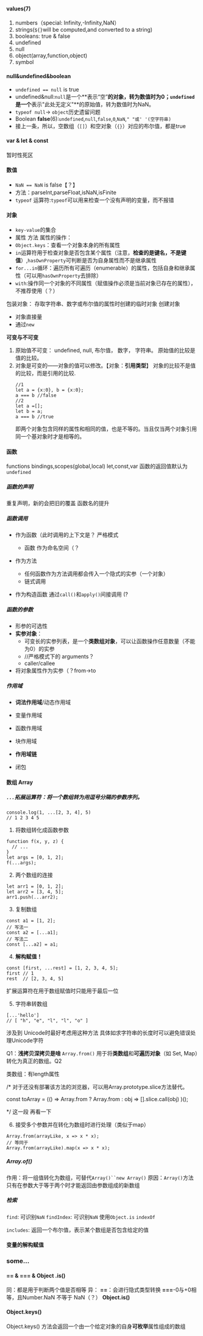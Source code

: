 #### values(7)
1. numbers（special: Infinity,-Infinity,NaN）
2. strings(`${}`will be computed,and converted to a string)
3. booleans: true & false
4. undefined
5. null
6. object(array,function,object)
7. symbol

#### null&undefined&boolean
- `undefined == null` is true
- undefined&null:`null`是一个**表示“空”**的对象，转为数值时为0；`undefined`是一个**表示"此处无定义"**的原始值，转为数值时为NaN。
- `typeof null`-> `object`历史遗留问题
- Boolean **false**(6):`undefined`,`null`,`false`,`0`,`NaN`,`" "或' '(空字符串)`
- 接上一条，所以，空数组（`[]`）和空对象（`{}`）对应的布尔值，都是true

#### var & let & const
暂时性死区

#### 数值
- `NaN == NaN` is false【？】
- 方法：parseInt,parseFloat,isNaN,isFinite
- `typeof` 运算符:`typeof`可以用来检查一个没有声明的变量，而不报错

#### 对象
- `key-value`的集合
- 属性 方法
属性的操作：
- `Object.keys`：查看一个对象本身的所有属性
- `in`运算符用于检查对象是否包含某个属性（注意，**检查的是键名，不是键值**）,`hasOwnProperty`可判断是否为自身属性而不是继承属性
- `for...in`循环：遍历所有可遍历（enumerable）的属性，包括自身和继承属性（可以用`hasOwnProperty`去排除）
- `with`:操作同一个对象的不同属性（赋值操作必须是当前对象已存在的属性），不推荐使用（？）

包装对象： 存取字符串、数字或布尔值的属性时创建的临时对象
创建对象
- 对象直接量
- 通过`new`

**可变与不可变**
1. 原始值不可变： undefined, null, 布尔值， 数字， 字符串。
  原始值的比较是值的比较。
2. 对象是可变的——对象的值可以修改。【对象：**引用类型**】
  对象的比较不是值的比较，而是引用的比较.
    ```
    //1
    let a = {x:0}, b = {x:0};
    a === b //false
    //2
    let a =[];
    let b = a;
    a === b //true
    ```
    即两个对象包含同样的属性和相同的值，也是不等的。当且仅当两个对象引用同一个基对象时才是相等的。

#### 函数

functions
bindings,scopes(global,local)
let,const,var
函数的返回值默认为 `undefined`

##### 函数的声明
重复声明，新的会把旧的覆盖
函数名的提升
##### 函数调用
- 作为函数（此时调用的上下文是？ 严格模式
  - 函数 作为命名空间（？

- 作为方法 
  - 任何函数作为方法调用都会传入一个隐式的实参（一个对象）
  - 链式调用
- 作为构造函数
通过`call()`和`apply()`间接调用 (?

##### 函数的参数
- 形参的可选性
- **实参对象**：
  - 可变长的实参列表，是一个**类数组对象**，可以让函数操作任意数量（不能为0）的实参
  - //严格模式下的 arguments？
  - caller/callee
- 将对象属性作为实参（？from->to

##### 作用域
- **词法作用域**/动态作用域

- 变量作用域
- 函数作用域
- 块作用域
- **作用域链**
- 闭包

#### 数组 Array

##### `...`拓展运算符：将一个数组转为用逗号分隔的参数序列。

```
console.log(1, ...[2, 3, 4], 5)
// 1 2 3 4 5
```
1. 将数组转化成函数参数
```
function f(x, y, z) {
  // ...
}
let args = [0, 1, 2];
f(...args);
```
2. 两个数组的连接
```
let arr1 = [0, 1, 2];
let arr2 = [3, 4, 5];
arr1.push(...arr2);
```
3. 复制数组
```
const a1 = [1, 2];
// 写法一
const a2 = [...a1];
// 写法二
const [...a2] = a1;
```
4. **解构赋值！**
```
const [first, ...rest] = [1, 2, 3, 4, 5];
first // 1
rest  // [2, 3, 4, 5]
```
扩展运算符在用于数组赋值时只能用于最后一位

5. 字符串转数组
```
[...'hello']
// [ "h", "e", "l", "l", "o" ]
```
涉及到 Unicode时最好考虑用这种方法
具体如求字符串的长度时可以避免错误处理Unicode字符

Q1：**浅拷贝深拷贝是啥**
`Array.from()` 用于将**类数组**和**可遍历对象**（如 Set, Map）转化为真正的数组。Q2

类数组：有length属性

/*
对于还没有部署该方法的浏览器，可以用Array.prototype.slice方法替代。

const toArray = (() =>
  Array.from ? Array.from : obj => [].slice.call(obj)
)();

*/
这一段 再看一下

6. 接受多个参数并在转化为数组时进行处理（类似于map）
```
Array.from(arrayLike, x => x * x);
// 等同于
Array.from(arrayLike).map(x => x * x);
```
##### Array.of()
作用：将一组值转化为数组，可替代`Array()``new Array()`
原因：`Array()`方法只有在参数大于等于两个时才能返回由参数组成的新数组

##### 检索
`find`: 可识别`NaN`
`findIndex`: 可识别`NaN`  使用`Object.is`
`indexOf`

`includes`: 返回一个布尔值，表示某个数组是否包含给定的值

#### 变量的解构赋值


### some...
#### == & === & Object .is()
同：都是用于判断两个值是否相等
异：
**==**：会进行隐式类型转换
**===**-0与+0相等，且Number.NaN 不等于 NaN（？）
**Object.is()**
#### Object.keys() 
Object.keys() 方法会返回一个由一个给定对象的自身**可枚举**属性组成的数组
